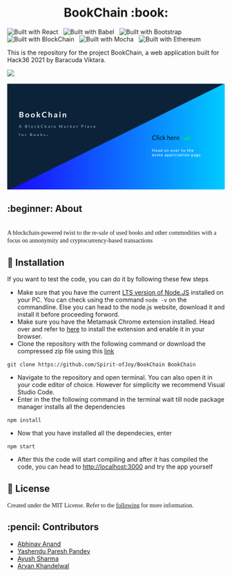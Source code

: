 <!-- Heading1(Title) -->
<h1 align = center>BookChain :book:</font></h1>

![Built with React](https://img.shields.io/badge/React-000000?style=for-the-badge&logo=react&logoColor=61DAFB)
&nbsp;
![Built with Babel](https://img.shields.io/badge/Babel-F9DC3E?style=for-the-badge&logo=Babel&logoColor=black)
&nbsp;
![Built with Bootstrap](https://img.shields.io/badge/Bootstrap-563D7C?style=for-the-badge&logo=bootstrap&logoColor=white)
&nbsp;
![Built with BlockChain](https://img.shields.io/badge/Blockchain-121D33?style=for-the-badge&logo=Blockchain.com&logoColor=white)
&nbsp;
![Built with Mocha](https://img.shields.io/badge/Mocha-8D6748?style=for-the-badge&logo=Mocha&logoColor=white)
&nbsp;
![Built with Ethereum](https://img.shields.io/badge/Ethereum-3B80AE?style=for-the-badge&logo=Ethereum&logoColor=white)




This is the repository for the project BookChain, a web application built for Hack36 2021 by Baracuda Viktara.

<a href="https://hack36.com"> <img src="http://bit.ly/BuiltAtHack36" height=28px> </a>

<p align="center"><img src="./docs/2.png"></p>
<p id="About"><h2><font>:beginner: About </font></h2></p>
<br>
<!-- Description -->
<font face = "Verdana"> A blockchain-powered twist to the re-sale of used books and other commodities with a focus on annonymity and cryptocurrency-based transactions </font>

<!-- Installation -->
<p id="Installation"><h2><font>🚀 Installation </font></h2></p>

If you want to test the code, you can do it by following these few steps

- Make sure that you have the current [LTS version of Node.JS](https://nodejs.org/en/) installed on your PC. You can check using the command `node -v` on the commandline. Else you can head to the node.js website, download it and install it before proceeding forword.
- Make sure you have the Metamask Chrome extension installed. Head over and refer to [here](https://chrome.google.com/webstore/detail/metamask/nkbihfbeogaeaoehlefnkodbefgpgknn?hl=en) to install the extension and enable it in your browser.
- Clone the repository with the following command or download the compressed zip file using this [link](https://github.com/Spirit-ofJoy/BookChain/archive/refs/heads/master.zip)

```
git clone https://github.com/Spirit-ofJoy/BookChain BookChain
```

- Navigate to the repository and open terminal. You can also open it in your code editor of choice. However for simplicity we recommend Visual Studio Code.
- Enter in the the following command in the terminal wait till node package manager installs all the dependencies

```
npm install
```

- Now that you have installed all the dependecies, enter

```
npm start
```

- After this the code will start compiling and after it has compiled the code, you can head to [http://localhost:3000](http://localhost:3000) and try the app yourself

<p id="License"><h2><font>📘 License </font></h2></p>
<font face = "Verdana"> Created under the MIT License. Refer to the <a href="https://github.com/git/git-scm.com/blob/main/MIT-LICENSE.txt">following</a> for more information.</font>

<p id="Developers"><h2><font> :pencil: Contributors </font></h2></p>
<UL>
    <li><a href = "https://https://github.com/me-abhinav-1001"> Abhinav Anand </a> 
    <li><a href = "https://github.com/Spirit-ofJoy"> Yashendu Paresh Pandey </a>
    <li><a href = "https://github.com/ayayushsharma"> Ayush Sharma</a>
    <li><a href = "https://github.com/Ark2307"> Aryan Khandelwal</a>
    
</UL>
